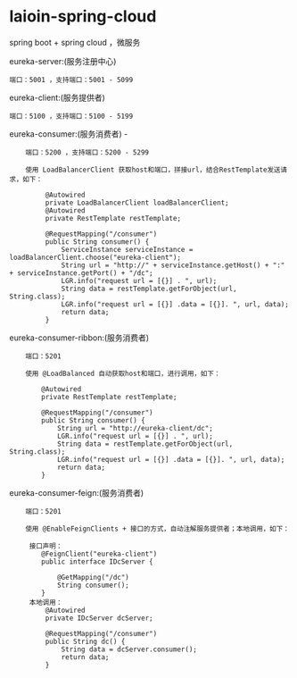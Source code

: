 # laioin-spring-cloud
spring boot + spring cloud ，微服务

eureka-server:(服务注册中心)

    端口：5001 ，支持端口：5001 - 5099
        
eureka-client:(服务提供者)

    端口：5100 ，支持端口：5100 - 5199
     
eureka-consumer:(服务消费者) -

        端口：5200 ，支持端口：5200 - 5299
        
        使用 LoadBalancerClient 获取host和端口，拼接url，结合RestTemplate发送请求，如下：
        
             @Autowired
             private LoadBalancerClient loadBalancerClient;
             @Autowired
             private RestTemplate restTemplate;
            
             @RequestMapping("/consumer")
             public String consumer() {
                 ServiceInstance serviceInstance = loadBalancerClient.choose("eureka-client");
                 String url = "http://" + serviceInstance.getHost() + ":" + serviceInstance.getPort() + "/dc";
                 LGR.info("request url = [{}] . ", url);
                 String data = restTemplate.getForObject(url, String.class);
                 LGR.info("request url = [{}] .data = [{}]. ", url, data);
                 return data;
             }
            
eureka-consumer-ribbon:(服务消费者)
    
        端口：5201
        
        使用 @LoadBalanced 自动获取host和端口，进行调用，如下：
        
            @Autowired
            private RestTemplate restTemplate;
        
            @RequestMapping("/consumer")
            public String consumer() {
                String url = "http://eureka-client/dc";
                LGR.info("request url = [{}] . ", url);
                String data = restTemplate.getForObject(url, String.class);
                LGR.info("request url = [{}] .data = [{}]. ", url, data);
                return data;
            }

eureka-consumer-feign:(服务消费者)
    
        端口：5201
            
        使用 @EnableFeignClients + 接口的方式，自动注解服务提供者；本地调用，如下：
         
         接口声明：
            @FeignClient("eureka-client")
            public interface IDcServer {
            
                @GetMapping("/dc")
                String consumer();
            }
         本地调用：
             @Autowired
             private IDcServer dcServer;
         
             @RequestMapping("/consumer")
             public String dc() {
                 String data = dcServer.consumer();
                 return data;
             }
        